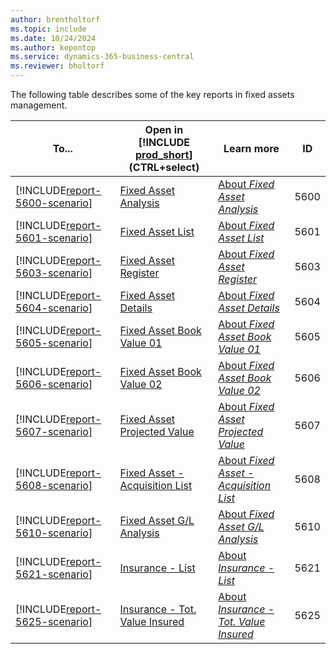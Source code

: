 ```yaml
---
author: brentholtorf
ms.topic: include
ms.date: 10/24/2024
ms.author: kepontop
ms.service: dynamics-365-business-central
ms.reviewer: bholtorf
---
```


The following table describes some of the key reports in fixed assets management.

| To... | Open in [!INCLUDE [prod_short](prod_short.md)] (CTRL+select) | Learn more | ID | 
|-------|------------| ------------|----|
| [!INCLUDE[report-5600-scenario](../includes/report-5600-scenario-include.md)] | [Fixed Asset Analysis](https://businesscentral.dynamics.com?report=5600) | [About *Fixed Asset Analysis*](../reports/report-5600.md) | 5600 |
| [!INCLUDE[report-5601-scenario](../includes/report-5601-scenario-include.md)] | [Fixed Asset List](https://businesscentral.dynamics.com?report=5601) | [About *Fixed Asset List*](../reports/report-5601.md) | 5601 |
| [!INCLUDE[report-5603-scenario](../includes/report-5603-scenario-include.md)] | [Fixed Asset Register](https://businesscentral.dynamics.com?report=5603) | [About *Fixed Asset Register*](../reports/report-5603.md) | 5603 |
| [!INCLUDE[report-5604-scenario](../includes/report-5604-scenario-include.md)] | [Fixed Asset Details](https://businesscentral.dynamics.com?report=5604) | [About *Fixed Asset Details*](../reports/report-5604.md) | 5604 |
| [!INCLUDE[report-5605-scenario](../includes/report-5605-scenario-include.md)] | [Fixed Asset Book Value 01](https://businesscentral.dynamics.com?report=5605) | [About *Fixed Asset Book Value 01*](../reports/report-5605.md) | 5605 |
| [!INCLUDE[report-5606-scenario](../includes/report-5606-scenario-include.md)] | [Fixed Asset Book Value 02](https://businesscentral.dynamics.com?report=5606) | [About *Fixed Asset Book Value 02*](../reports/report-5606.md) | 5606 |
| [!INCLUDE[report-5607-scenario](../includes/report-5607-scenario-include.md)] | [Fixed Asset Projected Value](https://businesscentral.dynamics.com?report=5607) | [About *Fixed Asset Projected Value*](../reports/report-5607.md) | 5607 |
| [!INCLUDE[report-5608-scenario](../includes/report-5608-scenario-include.md)] | [Fixed Asset - Acquisition List](https://businesscentral.dynamics.com?report=5608) | [About *Fixed Asset - Acquisition List*](../reports/report-5608.md) | 5608 |
| [!INCLUDE[report-5610-scenario](../includes/report-5610-scenario-include.md)] | [Fixed Asset G/L Analysis](https://businesscentral.dynamics.com?report=5610) | [About *Fixed Asset G/L Analysis*](../reports/report-5610.md) | 5610 |
| [!INCLUDE[report-5621-scenario](../includes/report-5621-scenario-include.md)] | [Insurance - List](https://businesscentral.dynamics.com?report=5621) | [About *Insurance - List*](../reports/report-5621.md) | 5621 |
| [!INCLUDE[report-5625-scenario](../includes/report-5625-scenario-include.md)] | [Insurance - Tot. Value Insured](https://businesscentral.dynamics.com?report=5625) | [About *Insurance - Tot. Value Insured*](../reports/report-5625.md) | 5625 |



<!-- TODO: Add articles for these

https://learn.microsoft.com/en-us/dynamics365/business-central/fa-how-insure#to-monitor-insurance-coverage

5625



You can check whether fixed assets are over- or under-insured in the following ways:

The Insurance Statistics page. A positive amount in the Over/Under Insured field means that the fixed asset is over-insured. A negative amount means that the asset is under-insured.
The Fixed Asset Statistics page. Choose the Total Value Insured field to view the Ins. Coverage Ledger Entries page.
The Over/Under Coverage report.
The Insurance Analysis report.

To check whether you forgot to assign a fixed asset to an insurance policy, you can print or preview the Insurance - Uninsured FAs report. This report displays fixed assets for which amounts aren't posted to the insurance coverage ledger.


Ad-hoc analysis

To view insurance coverage ledger entries
You can view the entries that you made in the insurance coverage ledger.

Choose the Lightbulb that opens the Tell Me feature. icon, enter Insurance, and then choose the related link.
Select the relevant insurance policy, and then choose the Coverage Ledger Entries action. -->


<!-- remove after 2025-01-01

## The old way
The following table describes some of the key reports in fixed assets reporting.

| Report | Description | Id | 
|--|--|--|
| [Fixed Asset List](https://businesscentral.dynamics.com?report=5601)| Shows the list of fixed asset and their setup info for a given depreciation book. |5601 |
| [Fixed Asset - Acquisition List](https://businesscentral.dynamics.com?report=5608) |  List all assets acquired within a given date range. You can also include fixed assets that are created but not yet acquired. |5608 |
| [Fixed Asset Details](https://businesscentral.dynamics.com?report=5604)| Shows the fixed asset ledger entries for fixed assets. |5604 |
| [Fixed Asset Analysis](https://businesscentral.dynamics.com?report=5600)| An analysis report where you can specify two date columns and three data columns to see in the report. For example, to generate a report to use for reconciling with the general ledger, add columns for acquisition cost at ending date, depreciation at ending date, and book value at ending date. A check report could have acquisitions/net change, write-down/net change, and Appreciation/net change, so every change to fixed asset can be checked if necessary. If you select the **Budget Report** field and specify an ending date in the future, the report will calculate the future depreciation and can give estimates for future depreciation and book values, if you selected those fields as report columns. |5600|
| [Fixed Asset Projected Value](https://businesscentral.dynamics.com?report=5607)| Shows the projected depreciation amounts and book value for a future period for assets. The report is useful when you are using different depreciation methods for your assets and want to estimate next year's depreciation, for example. Use the report to create the budget amounts for depreciation by selecting a budget and the **Copy to G/L Budget** field. |5607 |
| [Fixed Asset Book Value 01](https://businesscentral.dynamics.com?report=5605)|Shows detailed information about acquisition cost, depreciation value, and book value for both individual assets and groups of assets. For each of these three amount types, amounts are calculated at the beginning and at the end of a specified period and for the period itself. If you select the **Budget Report** field, the report will calculate the expected depreciation for the period. Enter a *group type* if you want the report to group the fixed assets and print group totals. For example, if you have set up six FA classes, select the *FA Class* option to have group totals printed for each of the six class codes.|5605|
| [Fixed Asset Book Value 02](https://businesscentral.dynamics.com?report=5606)|Shows the breakdown of fixed asset book value by changes in acquisition, depreciation, and appreciation within the period with a further breakdown by additions and disposals within the period. Use this report to describe the changes in fixed assets for a given period when many different changes occur across the grouping of fixed assets. If you select the **Budget Report** field, the report will calculate the expected depreciation for the period. Enter a *group type* if you want the report to group the fixed assets and print group totals. For example, if you have set up six FA classes, select the *FA Class* option to have group totals printed for each of the six class codes. |5606|
| [Fixed Asset G/L Analysis](https://businesscentral.dynamics.com?report=5610)|Shows an analysis of your fixed assets (FA) with various types of data for individual assets and/or groups of assets. On the Fixed Assets FastTab, you can set filters if you want the report to include only certain fixed assets. On the Options FastTab, tailor the report to meet your specific needs. The report is similar to the **Fixed Asset Analysis** report, but specifically for reconciling to the general ledger and specifically for validating the disposal entries. The report assumes that you know the G/L accounts that are specified in the  posting setup. | 5610 |
| [Fixed Asset Register](https://businesscentral.dynamics.com?report=5603) |Shows posted fixed asset ledger entries that are sorted and divided by register number. You can determine which registers' entries are shown by setting a filter. It is important to set a filter; otherwise, the report may show a very large amount of information. |5603  |
 -->
